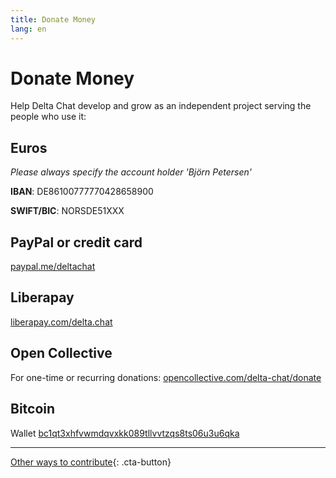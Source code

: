 ```yaml
---
title: Donate Money
lang: en
---
```


# Donate Money

Help Delta Chat develop and grow as an independent project serving the people who use it:

## Euros

*Please always specify the account holder 'Björn Petersen'*

__IBAN__: DE86100777770428658900

__SWIFT/BIC__: NORSDE51XXX

## PayPal or credit card

[paypal.me/deltachat](https://paypal.me/deltachat/20)

## Liberapay

[liberapay.com/delta.chat](https://liberapay.com/delta.chat/)

## Open Collective

For one-time or recurring donations: [opencollective.com/delta-chat/donate](https://opencollective.com/delta-chat/donate)

## Bitcoin

Wallet [bc1qt3xhfvwmdqvxkk089tllvvtzqs8ts06u3u6qka](bitcoin:bc1qt3xhfvwmdqvxkk089tllvvtzqs8ts06u3u6qka)

* * *

[Other ways to contribute](contribute){: .cta-button}
